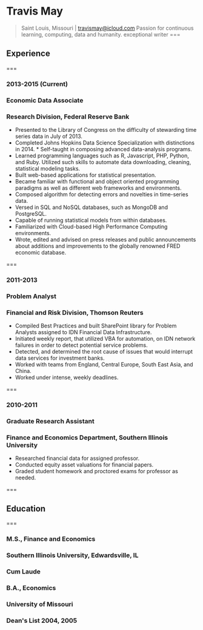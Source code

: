 # Travis May
>Saint Louis, Missouri | travismay@icloud.com
Passion for continuous learning, computing, data and humanity. exceptional writer
===

## Experience
===
### 2013-2015 (Current)
### Economic Data Associate
### Research Division, Federal Reserve Bank
* Presented to the Library of Congress on the difficulty of stewarding time   series data in July of 2013.
* Completed Johns Hopkins Data Science Specialization with distinctions in 2014. * Self-taught in composing advanced data-analysis programs.
* Learned programming languages such as R, Javascript, PHP, Python, and Ruby. Utilized such skills to automate data downloading, cleaning, statistical modeling tasks.
* Built web-based applications for statistical presentation.
* Became familiar with functional and object oriented programming paradigms as well as different web frameworks and environments.
* Composed algorithm for detecting errors and novelties in time-series data.
* Versed in SQL and NoSQL databases, such as MongoDB and PostgreSQL.
* Capable of running statistical models from within databases.
* Familiarized with Cloud-based High Performance Computing environments.
* Wrote, edited and advised on press releases and public announcements about additions and improvements to the globally renowned FRED economic database.

===
### 2011-2013
### Problem Analyst
### Financial and Risk Division, Thomson Reuters
* Compiled Best Practices and built SharePoint library for Problem Analysts assigned to IDN Financial Data Infrastructure.
* Initiated weekly report, that utilized VBA for automation, on IDN network failures in order to detect potential service problems.
* Detected, and determined the root cause of issues that would interrupt data services for investment banks.
* Worked with teams from England, Central Europe, South East Asia, and China.
* Worked under intense, weekly deadlines.

===
### 2010-2011
### Graduate Research Assistant
### Finance and Economics Department, Southern Illinois University
* Researched financial data for assigned professor.
* Conducted equity asset valuations for financial papers.
* Graded student homework and proctored exams for professor as needed.

===
## Education
===
### M.S., Finance and Economics
### Southern Illinois University, Edwardsville, IL
### Cum Laude

### B.A., Economics
### University of Missouri
### Dean's List 2004, 2005
